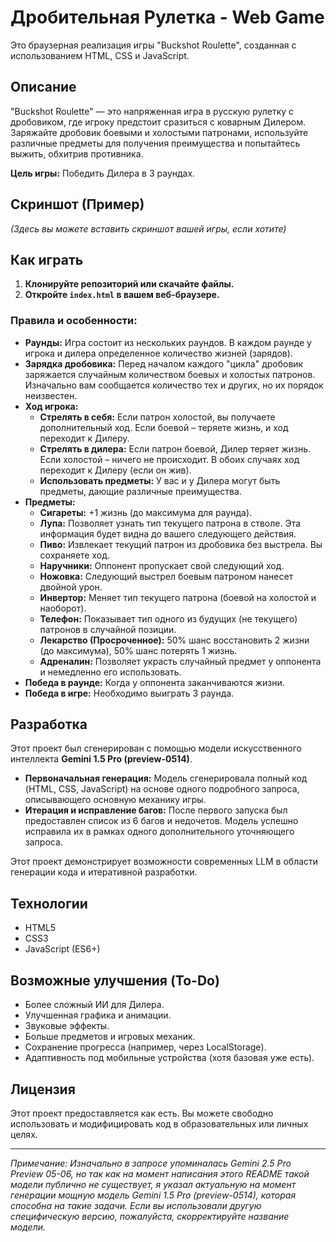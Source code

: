 # Дробительная Рулетка - Web Game

Это браузерная реализация игры "Buckshot Roulette", созданная с использованием HTML, CSS и JavaScript.

## Описание

"Buckshot Roulette" — это напряженная игра в русскую рулетку с дробовиком, где игроку предстоит сразиться с коварным Дилером. Заряжайте дробовик боевыми и холостыми патронами, используйте различные предметы для получения преимущества и попытайтесь выжить, обхитрив противника.

**Цель игры:** Победить Дилера в 3 раундах.

## Скриншот (Пример)

*(Здесь вы можете вставить скриншот вашей игры, если хотите)*
<!-- ![Gameplay Screenshot](link_to_your_screenshot.png) -->

## Как играть

1.  **Клонируйте репозиторий или скачайте файлы.**
2.  **Откройте `index.html` в вашем веб-браузере.**

### Правила и особенности:

*   **Раунды:** Игра состоит из нескольких раундов. В каждом раунде у игрока и дилера определенное количество жизней (зарядов).
*   **Зарядка дробовика:** Перед началом каждого "цикла" дробовик заряжается случайным количеством боевых и холостых патронов. Изначально вам сообщается количество тех и других, но их порядок неизвестен.
*   **Ход игрока:**
    *   **Стрелять в себя:** Если патрон холостой, вы получаете дополнительный ход. Если боевой – теряете жизнь, и ход переходит к Дилеру.
    *   **Стрелять в дилера:** Если патрон боевой, Дилер теряет жизнь. Если холостой – ничего не происходит. В обоих случаях ход переходит к Дилеру (если он жив).
    *   **Использовать предметы:** У вас и у Дилера могут быть предметы, дающие различные преимущества.
*   **Предметы:**
    *   **Сигареты:** +1 жизнь (до максимума для раунда).
    *   **Лупа:** Позволяет узнать тип текущего патрона в стволе. Эта информация будет видна до вашего следующего действия.
    *   **Пиво:** Извлекает текущий патрон из дробовика без выстрела. Вы сохраняете ход.
    *   **Наручники:** Оппонент пропускает свой следующий ход.
    *   **Ножовка:** Следующий выстрел боевым патроном нанесет двойной урон.
    *   **Инвертор:** Меняет тип текущего патрона (боевой на холостой и наоборот).
    *   **Телефон:** Показывает тип одного из будущих (не текущего) патронов в случайной позиции.
    *   **Лекарство (Просроченное):** 50% шанс восстановить 2 жизни (до максимума), 50% шанс потерять 1 жизнь.
    *   **Адреналин:** Позволяет украсть случайный предмет у оппонента и немедленно его использовать.
*   **Победа в раунде:** Когда у оппонента заканчиваются жизни.
*   **Победа в игре:** Необходимо выиграть 3 раунда.

## Разработка

Этот проект был сгенерирован с помощью модели искусственного интеллекта **Gemini 1.5 Pro (preview-0514)**.

*   **Первоначальная генерация:** Модель сгенерировала полный код (HTML, CSS, JavaScript) на основе одного подробного запроса, описывающего основную механику игры.
*   **Итерация и исправление багов:** После первого запуска был предоставлен список из 6 багов и недочетов. Модель успешно исправила их в рамках одного дополнительного уточняющего запроса.

Этот проект демонстрирует возможности современных LLM в области генерации кода и итеративной разработки.

## Технологии

*   HTML5
*   CSS3
*   JavaScript (ES6+)

## Возможные улучшения (To-Do)

*   Более сложный ИИ для Дилера.
*   Улучшенная графика и анимации.
*   Звуковые эффекты.
*   Больше предметов и игровых механик.
*   Сохранение прогресса (например, через LocalStorage).
*   Адаптивность под мобильные устройства (хотя базовая уже есть).

## Лицензия

Этот проект предоставляется как есть. Вы можете свободно использовать и модифицировать код в образовательных или личных целях.

---

*Примечание: Изначально в запросе упоминалась Gemini 2.5 Pro Preview 05-06, но так как на момент написания этого README такой модели публично не существует, я указал актуальную на момент генерации мощную модель Gemini 1.5 Pro (preview-0514), которая способна на такие задачи. Если вы использовали другую специфическую версию, пожалуйста, скорректируйте название модели.*

